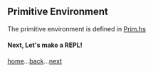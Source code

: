 Primitive Environment
------------
The primitive environment is defined in [Prim.hs](../src/Prim.hs)  

#### Next, Let's make a REPL!
[home](00_overview.md)...[back](04_errors.md)...[next](06_repl.md)

